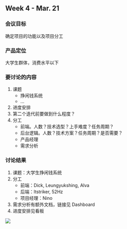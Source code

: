## Week 4 - Mar. 21

### 会议目标

确定项目的功能以及项目分工
### 产品定位

大学生群体，消费水平以下

### 要讨论的内容

1. 课题
	- 挣闲钱系统
	- ...
2. 进度安排
3. 第二个迭代前要做到什么程度？
4. 分工
	- 前端。人数？技术选型？上手难度？任务周期？
	- 后台逻辑。人数？技术方案？任务周期？是否需要？
	- 产品经理
	- 需求分析

### 讨论结果

1. 课题：大学生挣闲钱系统
2. 分工
	- 前端：Dick, Leungyukshing, Alva
	- 后端：ltstriker, 52Hz
	- 项目经理：Nino
3. 需求分析有额外文档，链接见 Dashboard
4. 进度安排见看板

![](https://i.loli.net/2019/06/25/5d1100144d84595807.png)
